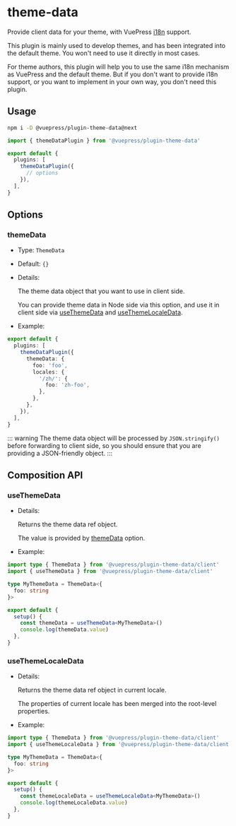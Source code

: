# theme-data

<NpmBadge package="@vuepress/plugin-theme-data" />

Provide client data for your theme, with VuePress [i18n](https://vuejs.press/guide/i18n.html) support.

This plugin is mainly used to develop themes, and has been integrated into the default theme. You won't need to use it directly in most cases.

For theme authors, this plugin will help you to use the same i18n mechanism as VuePress and the default theme. But if you don't want to provide i18n support, or you want to implement in your own way, you don't need this plugin.

## Usage

```bash
npm i -D @vuepress/plugin-theme-data@next
```

```ts
import { themeDataPlugin } from '@vuepress/plugin-theme-data'

export default {
  plugins: [
    themeDataPlugin({
      // options
    }),
  ],
}
```

## Options

### themeData

- Type: `ThemeData`

- Default: `{}`

- Details:

  The theme data object that you want to use in client side.

  You can provide theme data in Node side via this option, and use it in client side via [useThemeData](#useThemeData) and [useThemeLocaleData](#useThemeLocaleData).

- Example:

```ts
export default {
  plugins: [
    themeDataPlugin({
      themeData: {
        foo: 'foo',
        locales: {
          '/zh/': {
            foo: 'zh-foo',
          },
        },
      },
    }),
  ],
}
```

::: warning
The theme data object will be processed by `JSON.stringify()` before forwarding to client side, so you should ensure that you are providing a JSON-friendly object.
:::

## Composition API

### useThemeData

- Details:

  Returns the theme data ref object.

  The value is provided by [themeData](#themeData) option.

- Example:

```ts
import type { ThemeData } from '@vuepress/plugin-theme-data/client'
import { useThemeData } from '@vuepress/plugin-theme-data/client'

type MyThemeData = ThemeData<{
  foo: string
}>

export default {
  setup() {
    const themeData = useThemeData<MyThemeData>()
    console.log(themeData.value)
  },
}
```

### useThemeLocaleData

- Details:

  Returns the theme data ref object in current locale.

  The properties of current locale has been merged into the root-level properties.

- Example:

```ts
import type { ThemeData } from '@vuepress/plugin-theme-data/client'
import { useThemeLocaleData } from '@vuepress/plugin-theme-data/client'

type MyThemeData = ThemeData<{
  foo: string
}>

export default {
  setup() {
    const themeLocaleData = useThemeLocaleData<MyThemeData>()
    console.log(themeLocaleData.value)
  },
}
```
